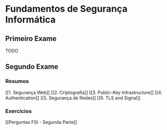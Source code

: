# Fundamentos de Segurança Informática
## Primeiro Exame
TODO

## Segundo Exame
### Resumos
[[1. Segurança Web]]
[[2. Criptografia]]
[[3. Public-Key Infrastructure]]
[[4. Authentication]]
[[5. Segurança de Redes]]
[[6. TLS and Signal]]

### Exercícios
[[Perguntas FSI - Segunda Parte]]